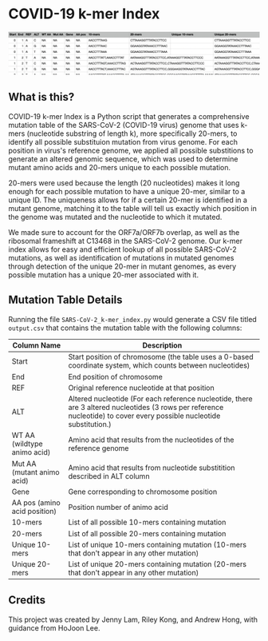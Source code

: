 # COVID-19 k-mer Index

![Mutation table preview](table-screenshot.png)

## What is this?

COVID-19 k-mer Index is a Python script that generates a comprehensive mutation table of the SARS-CoV-2 (COVID-19 virus) genome that uses k-mers (nucleotide substring of length k), more specifically 20-mers, to identify all possible substituion mutation from virus genome. For each position in virus's reference genome, we applied all possible substitions to generate an altered genomic sequence, which was used to determine mutant amino acids and 20-mers unique to each possible mutation.

20-mers were used because the length (20 nucleotides) makes it long enough for each possible mutation to have a unique 20-mer, similar to a unique ID. The uniqueness allows for if a certain 20-mer is identified in a mutant genome, matching it to the table will tell us exactly which position in the genome was mutated and the nucleotide to which it mutated.

We made sure to account for the ORF7a/ORF7b overlap, as well as the ribosomal frameshift at C13468 in the SARS-CoV-2 genome. Our k-mer index allows for easy and efficient lookup of all possible SARS-CoV-2 mutations, as well as identification of mutations in mutated genomes through detection of the unique 20-mer in mutant genomes, as every possible mutation has a unique 20-mer associated with it.

## Mutation Table Details

Running the file `SARS-CoV-2_k-mer_index.py` would generate a CSV file titled `output.csv` that contains the mutation table with the following columns:

|Column Name | Description|
|------------|-----------
|Start       | Start position of chromosome (the table uses a 0-based coordinate system, which counts between nucleotides)|
|End         | End position of chromosome|
|REF         | Original reference nucleotide at that position|
|ALT         | Altered nucleotide (For each reference nucleotide, there are 3 altered nucleotides (3 rows per reference nucleotide) to cover every possible nucleotide substitution.)|
|WT AA (wildtype animo acid) | Amino acid that results from the nucleotides of the reference genome|
|Mut AA (mutant animo acid) | Amino acid that results from nucleotide substitition described in ALT column |
|Gene|Gene corresponding to chromosome position|
|AA pos (amino acid position)|Position number of animo acid|
|10-mers|List of all possible 10-mers containing mutation|
|20-mers|List of all possible 20-mers containing mutation|
|Unique 10-mers|List of unique 10-mers containing mutation (10-mers that don't appear in any other mutation)|
|Unique 20-mers|List of unique 20-mers containing mutation (20-mers that don't appear in any other mutation)|

## Credits
This project was created by Jenny Lam, Riley Kong, and Andrew Hong, with guidance from HoJoon Lee.
